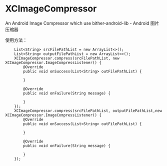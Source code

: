 # XCImageCompressor
An Android Image Compressor which use bither-android-lib - Android 图片压缩器

使用方法：


        List<String> srcFilePathList = new ArrayList<>();
        List<String> outputFilePathList = new ArrayList<>();
        XCImageCompressor.compress(srcFilePathList, new XCImageCompressor.ImageCompressListener() {
            @Override
            public void onSuccess(List<String> outFilePathList) {

            }

            @Override
            public void onFailure(String message) {

            }
        });
        XCImageCompressor.compress(srcFilePathList, outputFilePathList,new XCImageCompressor.ImageCompressListener() {
            @Override
            public void onSuccess(List<String> outFilePathList) {

            }

            @Override
            public void onFailure(String message) {

            }
        });
